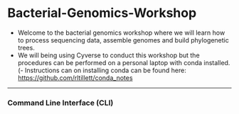 # Bacterial-Genomics-Workshop
- Welcome to the bacterial genomics workshop where we will learn how to process sequencing data, assemble genomes and build phylogenetic trees.
- We will being using Cyverse to conduct this workshop but the procedures can be performed on a personal laptop with conda installed. 
(- Instructions can on installing conda can be found here: https://github.com/rltillett/conda_notes


------------

### Command Line Interface (CLI)
